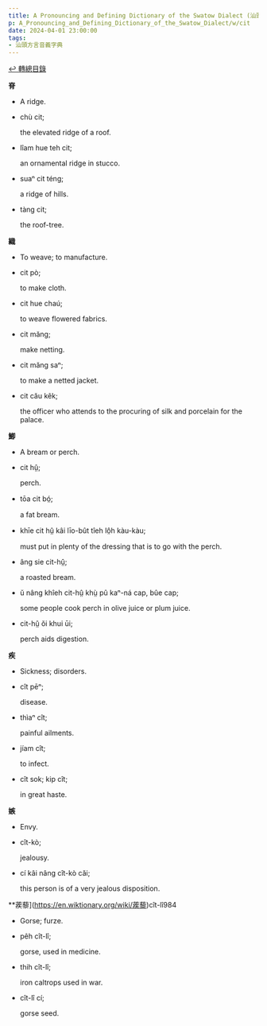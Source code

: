 ```yaml
---
title: A Pronouncing and Defining Dictionary of the Swatow Dialect (汕頭方言音義字典) / cit
p: A_Pronouncing_and_Defining_Dictionary_of_the_Swatow_Dialect/w/cit
date: 2024-04-01 23:00:00
tags: 
- 汕頭方言音義字典
---
```


[↩️ 轉總目錄](/A_Pronouncing_and_Defining_Dictionary_of_the_Swatow_Dialect)


**脊**
- A ridge.

- chù cit;

  the elevated ridge of a roof.

- lîam hue teh cit;

  an ornamental ridge in stucco.

- suaⁿ cit téng;

  a ridge of hills.

- tàng cit;

  the roof-tree.

**織**
- To weave; to manufacture.

- cit pò;

  to make cloth.

- cit hue chaú;

  to weave flowered fabrics.

- cit măng;

  make netting.

- cit măng saⁿ;

  to make a netted jacket.

- cit cău kêk;

  the officer who attends to the procuring of silk and porcelain for the palace.

**鯽**
- A bream or perch.

- cit hṳ̂;

  perch.

- tōa cit bó̤;

  a fat bream.

- khīe cit hṳ̂ kâi līo-bût tîeh lô̤h kàu-kàu;

  must put in plenty of the dressing that is to go with the perch.

- âng sie cit-hṳ̂;

  a roasted bream.

- ŭ nâng khîeh cit-hṳ̂ khṳ̀ pû kaⁿ-ná cap, bûe cap;

  some people cook perch in olive juice or plum juice.

- cit-hṳ̂ ŏi khui ūi;

  perch aids digestion.

**疾**
- Sickness; disorders.

- cît pēⁿ;

  disease.

- thìaⁿ cît;

  painful ailments.

- jíam cît;

  to infect.

- cît sok; kip cît;

  in great haste.

**嫉**
- Envy.

- cît-kò;

  jealousy.

- cí kâi nâng cît-kò căi;

  this person is of a very jealous disposition.

**蒺藜](https://en.wiktionary.org/wiki/蒺藜)cît-lî984
- Gorse; furze.

- pêh cît-lî;

  gorse, used in medicine.

- thih cît-lî;

  iron caltrops used in war.

- cît-lî cí;

  gorse seed.